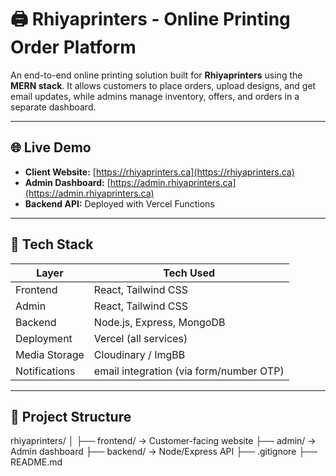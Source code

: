 # 🖨️ Rhiyaprinters - Online Printing Order Platform

An end-to-end online printing solution built for **Rhiyaprinters** using the **MERN stack**. It allows customers to place orders, upload designs, and get email updates, while admins manage inventory, offers, and orders in a separate dashboard.

---

## 🌐 Live Demo

- **Client Website:** [https://rhiyaprinters.ca](https://rhiyaprinters.ca)
- **Admin Dashboard:** [https://admin.rhiyaprinters.ca](https://admin.rhiyaprinters.ca)
- **Backend API:** Deployed with Vercel Functions

---

## 🧰 Tech Stack

| Layer     | Tech Used |
|-----------|-----------|
| Frontend  | React, Tailwind CSS |
| Admin     | React, Tailwind CSS |
| Backend   | Node.js, Express, MongoDB |
| Deployment | Vercel (all services) |
| Media Storage | Cloudinary / ImgBB |
| Notifications | email integration (via form/number OTP) |

---

## 📁 Project Structure

rhiyaprinters/
│
├── frontend/ → Customer-facing website
├── admin/ → Admin dashboard
├── backend/ → Node/Express API
├── .gitignore
├── README.md